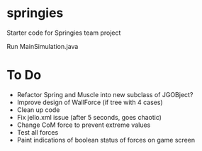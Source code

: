 springies
=========

Starter code for Springies team project

Run MainSimulation.java 

To Do
=====
* Refactor Spring and Muscle into new subclass of JGOBject?
* Improve design of WallForce (if tree with 4 cases)
* Clean up code
* Fix jello.xml issue (after 5 seconds, goes chaotic)
* Change CoM force to prevent extreme values
* Test all forces
* Paint indications of boolean status of forces on game screen